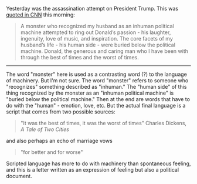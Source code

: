Yesterday was the assassination attempt on President Trump. This was [quoted in CNN](https://www.cnn.com/2024/07/14/politics/melania-trump-statement-after-rally-shooting/index.html) this morning:

> A monster who recognized my husband as an inhuman political machine attempted to ring out Donald’s passion - his laughter, ingenuity, love of music, and inspiration.
> The core facets of my husband’s life - his human side - were buried below the political machine. Donald, the generous and caring man who I have been with through the
> best of times and the worst of times.

---

The word "monster" here is used as a contrasting word (?) to the language of machinery. But I'm not sure. The word "monster" refers to someone who "recognizes" something described as "inhuman." The "human side" of this thing recognized by the monster as an "inhuman political machine" is "buried below the political machine." Then at the end are words that have to do with the "human" - emotion, love, etc.  But the actual final language is a script that comes from two possible sources:

> "It was the best of times, it was the worst of times"
> Charles Dickens, *A Tale of Two Cities*

and also perhaps an echo of marriage vows
> "for better and for worse"

Scripted language has more to do with machinery than spontaneous feeling, and this is a letter written as an expression of feeling but also a political document.
